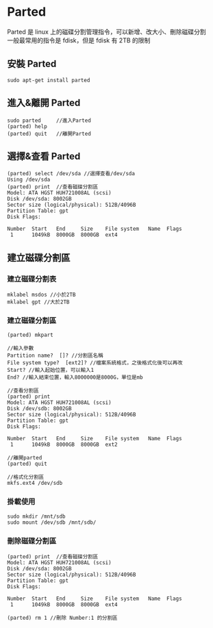 # Parted

Parted 是 linux 上的磁碟分割管理指令，可以新增、改大小、刪除磁碟分割  
一般最常用的指令是 fdisk，但是 fdisk 有 2TB 的限制

## 安裝 Parted

```
sudo apt-get install parted
```

## 進入&離開 Parted

```
sudo parted     //進入Parted
(parted) help   
(parted) quit   //離開Parted
```

## 選擇&查看 Parted

```
(parted) select /dev/sda //選擇查看/dev/sda
Using /dev/sda
(parted) print  //查看磁碟分割區
Model: ATA HGST HUH721008AL (scsi)
Disk /dev/sda: 8002GB
Sector size (logical/physical): 512B/4096B
Partition Table: gpt
Disk Flags:

Number  Start   End     Size    File system   Name  Flags
 1      1049kB  8000GB  8000GB  ext4
```

## 建立磁碟分割區

### 建立磁碟分割表
```
mklabel msdos //小於2TB
mklabel gpt //大於2TB
```

### 建立磁碟分割區
```
(parted) mkpart

//輸入參數
Partition name?  []? //分割區名稱
File system type?  [ext2]? //檔案系統格式，之後格式化後可以再改
Start? //輸入起始位置，可以輸入1
End? //輸入結束位置，輸入8000000是8000G，單位是mb

//查看分割區
(parted) print
Model: ATA HGST HUH721008AL (scsi)
Disk /dev/sdb: 8002GB
Sector size (logical/physical): 512B/4096B
Partition Table: gpt
Disk Flags:

Number  Start   End     Size    File system   Name  Flags
 1      1049kB  8000GB  8000GB  ext2

//離開parted
(parted) quit

//格式化分割區
mkfs.ext4 /dev/sdb
```

### 掛載使用
```
sudo mkdir /mnt/sdb
sudo mount /dev/sdb /mnt/sdb/
```

### 刪除磁碟分割區
```
(parted) print  //查看磁碟分割區
Model: ATA HGST HUH721008AL (scsi)
Disk /dev/sda: 8002GB
Sector size (logical/physical): 512B/4096B
Partition Table: gpt
Disk Flags:

Number  Start   End     Size    File system   Name  Flags
 1      1049kB  8000GB  8000GB  ext4

(parted) rm 1 //刪除 Number:1 的分割區
```
